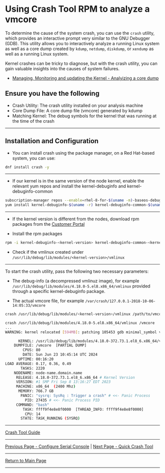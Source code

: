 # Using Crash Tool RPM to analyze a vmcore

To determine the cause of the system crash, you can use the `crash` utility, which provides an interactive prompt very similar to the GNU Debugger (GDB). This utility allows you to interactively analyze a running Linux system as well as a core dump created by `kdump`, `netdump`, `diskdump`, or  `xendump` as well as a running Linux system.

Kernel crashes can be tricky to diagnose, but with the crash utility, you can gain valuable insights into the causes of system failures.

- [Managing, Monitoring and updating the Kernel - Analyizing a core dump](https://docs.redhat.com/en/documentation/red_hat_enterprise_linux/8/html/managing_monitoring_and_updating_the_kernel/analyzing-a-core-dump_managing-monitoring-and-updating-the-kernel#analyzing-a-core-dump_managing-monitoring-and-updating-the-kernel)

## Ensure you have the following

- Crash Utility: The crash utility installed on your analysis machine
- Core Dump File: A core dump file (vmcore) generated by kdump
- Matching Kernel: The debug symbols for the kernel that was running at the time of the crash

---

## Installation and Configuration

- You can install crash using the package manager, on a Red Hat-based system, you can use:

```bash
dnf install crash -y
```

---

- If our kernel is in the same version of the node kernel, enable the relevant yum repos and install the kernel-debuginfo and kernel-debuginfo-common

```bash
subscription-manager repos --enable=rhel-8-for-$(uname -m)-baseos-debug-rpms --enable=rhel-8-for-$(uname -m)-appstream-debug-rpms
yum install kernel-debuginfo-$(uname -r) kernel-debuginfo-common-$(uname -m)-$(uname -r)
```

---

- If the kernel version is different from the nodes, download rpm packages from the [Customer Portal](https://access.redhat.com/downloads/content/package-browser)

- Install the rpm packages

```bash
rpm -i kernel-debuginfo-<kernel-version> kernel-debuginfo-common-<kernel-version>
```

- Check if the vmlinux created under `/usr/lib/debug/lib/modules/<kernel-version>/vmlinux`

---

To start the crash utility, pass the following two necessary parameters:

- The debug-info (a decompressed vmlinuz image), for example `/usr/lib/debug/lib/modules/4.18.0-5.el8.x86_64/vmlinux` provided through a specific kernel-debuginfo package.

- The actual vmcore file, for example `/var/crash/127.0.0.1-2018-10-06-14:05:33/vmcore`

```bash
crash /usr/lib/debug/lib/modules/<kernel-version>/vmlinux /path/to/vmcore
```

```bash
crash /usr/lib/debug/lib/modules/4.18.0-5.el8.x86_64/vmlinux /vmcore
...
WARNING: kernel relocated [594MB]: patching 105453 gdb minimal_symbol values

      KERNEL: /usr/lib/debug/lib/modules/4.18.0-372.73.1.el8_6.x86_64/vmlinux
    DUMPFILE: /vmcore  [PARTIAL DUMP]
        CPUS: 80
        DATE: Sun Jun 23 10:45:14 UTC 2024
      UPTIME: 00:16:20
LOAD AVERAGE: 0.17, 0.36, 0.49
       TASKS: 2220
    NODENAME: node-name.domain.name
     RELEASE: 4.18.0-372.73.1.el8_6.x86_64 # Kernel Version
     VERSION: #1 SMP Fri Sep 8 13:16:27 EDT 2023
     MACHINE: x86_64  (2400 Mhz)
      MEMORY: 766.7 GB
       PANIC: "sysrq: SysRq : Trigger a crash" # <<- Panic Process 
         PID: 27435 # <<- Panic Process PID
     COMMAND: "bash"
        TASK: ffff9f4e8e8f0000  [THREAD_INFO: ffff9f4e8e8f0000]
         CPU: 14
       STATE: TASK_RUNNING (SYSRQ)
```

---

[Crash Tool Guide](./CRASH_TOOL_README.md)

---

[Previous Page - Configure Serial Console](./SERIAL_CONSOLE_README.md) | [Next Page - Quick Crash Tool](./CRASH_QUICK_README.md)

---

[Return to Main Page](../README.md)

---
